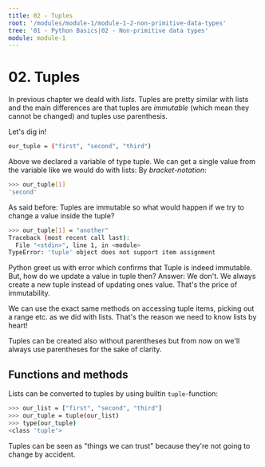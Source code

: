 ```yaml
---
title: 02 - Tuples
root: '/modules/module-1/module-1-2-non-primitive-data-types'
tree: '01 - Python Basics|02 - Non-primitive data types'
module: module-1
---
```


# 02. Tuples

In previous chapter we deald with _lists_. Tuples are pretty similar with lists and the main differences are that tuples are _immutable_ (which mean they cannot be changed) and tuples use parenthesis.

Let's dig in!

```bash
our_tuple = ("first", "second", "third")
```

Above we declared a variable of type tuple. We can get a single value from the variable like we would do with lists: By _bracket-notation_:

```bash
>>> our_tuple[1]
'second'
```

As said before: Tuples are immutable so what would happen if we try to change a value inside the tuple?

```bash
>>> our_tuple[1] = "another"
Traceback (most recent call last):
  File "<stdin>", line 1, in <module>
TypeError: 'tuple' object does not support item assignment
```

Python greet us with error which confirms that Tuple is indeed immutable. But, how do we update a value in tuple then? Answer: We don't. We always create a new tuple instead of updating ones value. That's the price of immutability.

We can use the exact same methods on accessing tuple items, picking out a range etc. as we did with lists. That's the reason we need to know lists by heart!

Tuples can be created also without parentheses but from now on we'll always use parentheses for the sake of clarity.

## Functions and methods

Lists can be converted to tuples by using builtin `tuple`-function:

```bash
>>> our_list = ["first", "second", "third"]
>>> our_tuple = tuple(our_list)
>>> type(our_tuple)
<class 'tuple'>
```

Tuples can be seen as "things we can trust" because they're not going to change by accident.
